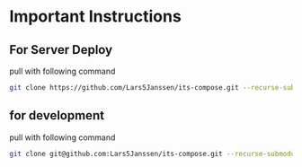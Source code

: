 # Important Instructions
## For Server Deploy
pull with following command
```bash
git clone https://github.com/Lars5Janssen/its-compose.git --recurse-submodules
```
## for development
pull with following command
```bash
git clone git@github.com:Lars5Janssen/its-compose.git --recurse-submodules
``` 
